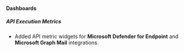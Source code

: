 
#### Dashboards
##### API Execution Metrics
- Added API metric widgets for **Microsoft Defender for Endpoint** and **Microsoft Graph Mail** integrations.
